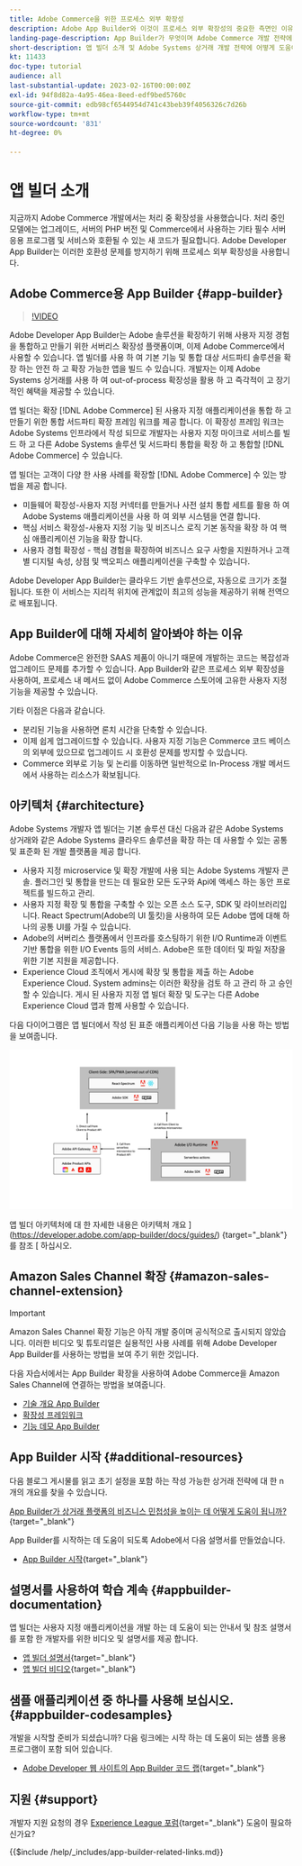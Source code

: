 ```yaml
---
title: Adobe Commerce을 위한 프로세스 외부 확장성
description: Adobe App Builder와 이것이 프로세스 외부 확장성의 중요한 측면인 이유에 대해 알아봅니다.
landing-page-description: App Builder가 무엇이며 Adobe Commerce 개발 전략에 어떻게 도움이 되는지 알아봅니다.
short-description: 앱 빌더 소개 및 Adobe Systems 상거래 개발 전략에 어떻게 도움이 될 수 있는지 알아보십시오.
kt: 11433
doc-type: tutorial
audience: all
last-substantial-update: 2023-02-16T00:00:00Z
exl-id: 94f8d82a-4a95-46ea-8eed-edf9bed5760c
source-git-commit: edb98cf6544954d741c43beb39f4056326c7d26b
workflow-type: tm+mt
source-wordcount: '831'
ht-degree: 0%

---
```


# 앱 빌더 소개

지금까지 Adobe Commerce 개발에서는 처리 중 확장성을 사용했습니다. 처리 중인 모델에는 업그레이드, 서버의 PHP 버전 및 Commerce에서 사용하는 기타 필수 서버 응용 프로그램 및 서비스와 호환될 수 있는 새 코드가 필요합니다. Adobe Developer App Builder는 이러한 호환성 문제를 방지하기 위해 프로세스 외부 확장성을 사용합니다.

## Adobe Commerce용 App Builder {#app-builder}

>[!VIDEO](https://video.tv.adobe.com/v/3412839?quality=12&learn=on)

Adobe Developer App Builder는 Adobe 솔루션을 확장하기 위해 사용자 지정 경험을 통합하고 만들기 위한 서버리스 확장성 플랫폼이며, 이제 Adobe Commerce에서 사용할 수 있습니다. 앱 빌더를 사용 하 여 기본 기능 및 통합 대상 서드파티 솔루션을 확장 하는 안전 하 고 확장 가능한 앱을 빌드 수 있습니다. 개발자는 이제 Adobe Systems 상거래를 사용 하 여 out-of-process 확장성을 활용 하 고 즉각적이 고 장기적인 혜택을 제공할 수 있습니다.

앱 빌더는 확장 [!DNL Adobe Commerce] 된 사용자 지정 애플리케이션을 통합 하 고 만들기 위한 통합 서드파티 확장 프레임 워크를 제공 합니다. 이 확장성 프레임 워크는 Adobe Systems 인프라에서 작성 되므로 개발자는 사용자 지정 마이크로 서비스를 빌드 하 고 다른 Adobe Systems 솔루션 및 서드파티 통합을 확장 하 고 통합할 [!DNL Adobe Commerce] 수 있습니다.

앱 빌더는 고객이 다양 한 사용 사례를 확장할 [!DNL Adobe Commerce] 수 있는 방법을 제공 합니다.

* 미들웨어 확장성-사용자 지정 커넥터를 만들거나 사전 설치 통합 세트를 활용 하 여 Adobe Systems 애플리케이션을 사용 하 여 외부 시스템을 연결 합니다.
* 핵심 서비스 확장성-사용자 지정 기능 및 비즈니스 로직 기본 동작을 확장 하 여 핵심 애플리케이션 기능을 확장 합니다.
* 사용자 경험 확장성 - 핵심 경험을 확장하여 비즈니스 요구 사항을 지원하거나 고객별 디지털 속성, 상점 및 백오피스 애플리케이션을 구축할 수 있습니다.

Adobe Developer App Builder는 클라우드 기반 솔루션으로, 자동으로 크기가 조절됩니다. 또한 이 서비스는 지리적 위치에 관계없이 최고의 성능을 제공하기 위해 전역으로 배포됩니다.

## App Builder에 대해 자세히 알아봐야 하는 이유

Adobe Commerce은 완전한 SAAS 제품이 아니기 때문에 개발하는 코드는 복잡성과 업그레이드 문제를 추가할 수 있습니다. App Builder와 같은 프로세스 외부 확장성을 사용하여, 프로세스 내 메서드 없이 Adobe Commerce 스토어에 고유한 사용자 지정 기능을 제공할 수 있습니다.

기타 이점은 다음과 같습니다.

* 분리된 기능을 사용하면 론치 시간을 단축할 수 있습니다.
* 이제 쉽게 업그레이드할 수 있습니다. 사용자 지정 기능은 Commerce 코드 베이스의 외부에 있으므로 업그레이드 시 호환성 문제를 방지할 수 있습니다.
* Commerce 외부로 기능 및 논리를 이동하면 일반적으로 In-Process 개발 메서드에서 사용하는 리소스가 확보됩니다.

## 아키텍처 {#architecture}

Adobe Systems 개발자 앱 빌더는 기본 솔루션 대신 다음과 같은 Adobe Systems 상거래와 같은 Adobe Systems 클라우드 솔루션을 확장 하는 데 사용할 수 있는 공통 및 표준화 된 개발 플랫폼을 제공 합니다.

* 사용자 지정 microservice 및 확장 개발에 사용 되는 Adobe Systems 개발자 콘솔. 플러그인 및 통합을 만드는 데 필요한 모든 도구와 Api에 액세스 하는 동안 프로젝트를 빌드하고 관리.
* 사용자 지정 확장 및 통합을 구축할 수 있는 오픈 소스 도구, SDK 및 라이브러리입니다. React Spectrum(Adobe의 UI 툴킷)을 사용하여 모든 Adobe 앱에 대해 하나의 공통 UI를 가질 수 있습니다.
* Adobe의 서버리스 플랫폼에서 인프라를 호스팅하기 위한 I/O Runtime과 이벤트 기반 통합을 위한 I/O Events 등의 서비스. Adobe은 또한 데이터 및 파일 저장을 위한 기본 지원을 제공합니다.
* Experience Cloud 조직에서 게시에 확장 및 통합을 제출 하는 Adobe Experience Cloud. System admins는 이러한 확장을 검토 하 고 관리 하 고 승인할 수 있습니다. 게시 된 사용자 지정 앱 빌더 확장 및 도구는 다른 Adobe Experience Cloud 앱과 함께 사용할 수 있습니다.

다음 다이어그램은 앱 빌더에서 작성 된 표준 애플리케이션 다음 기능을 사용 하는 방법을 보여줍니다.

![아키텍처](/help/assets/app-builder/app-builder-architecture.jpeg)

앱 빌더 아키텍처에 대 한 자세한 내용은 아키텍처 개요 ](https://developer.adobe.com/app-builder/docs/guides/) {target="_blank"} 를 참조 [ 하십시오.

## Amazon Sales Channel 확장 {#amazon-sales-channel-extension}

>[!IMPORTANT]
>
>Amazon Sales Channel 확장 기능은 아직 개발 중이며 공식적으로 출시되지 않았습니다.  이러한 비디오 및 튜토리얼은 실용적인 사용 사례를 위해 Adobe Developer App Builder를 사용하는 방법을 보여 주기 위한 것입니다.

다음 자습서에서는 App Builder 확장을 사용하여 Adobe Commerce을 Amazon Sales Channel에 연결하는 방법을 보여줍니다.

* [기술 개요 App Builder](../app-builder/app-builder-technical-overview.md)
* [확장성 프레임워크](../app-builder/extensibility-framework-commerce-eventing.md)
* [기능 데모 App Builder](../app-builder/app-builder-functional-demonstration.md)

## App Builder 시작 {#additional-resources}

다음 블로그 게시물를 읽고 초기 설정을 포함 하는 작성 가능한 상거래 전략에 대 한 n 개의 개요를 찾을 수 있습니다.

[App Builder가 상거래 플랫폼의 비즈니스 민첩성을 높이는 데 어떻게 도움이 됩니까?](https://business.adobe.com/blog/how-to/how-app-builder-helps-you-implement-a-composable-commerce-strategy){target="_blank"}

App Builder를 시작하는 데 도움이 되도록 Adobe에서 다음 설명서를 만들었습니다.

* [App Builder 시작](https://developer.adobe.com/app-builder/docs/getting_started/){target="_blank"}

## 설명서를 사용하여 학습 계속 {#appbuilder-documentation}

앱 빌더는 사용자 지정 애플리케이션을 개발 하는 데 도움이 되는 안내서 및 참조 설명서를 포함 한 개발자를 위한 비디오 및 설명서를 제공 합니다.

* [앱 빌더 설명서](https://developer.adobe.com/app-builder/docs/overview/){target="_blank"}
* [앱 빌더 비디오](https://www.youtube.com/playlist?list=PLcVEYUqU7VRfDij-Jbjyw8S8EzW073F_o){target="_blank"}

## 샘플 애플리케이션 중 하나를 사용해 보십시오. {#appbuilder-codesamples}

개발을 시작할 준비가 되셨습니까? 다음 링크에는 시작 하는 데 도움이 되는 샘플 응용 프로그램이 포함 되어 있습니다.

* [Adobe Developer 웹 사이트의 App Builder 코드 랩](https://developer.adobe.com/app-builder/docs/resources/){target="_blank"}

## 지원 {#support}

개발자 지원 요청의 경우 [Experience League 포럼](https://experienceleaguecommunities.adobe.com/t5/app-builder/ct-p/project-firefly){target="_blank"} 도움이 필요하신가요?

{{$include /help/_includes/app-builder-related-links.md}}
